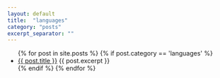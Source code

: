 ```yaml
---
layout: default
title:  "languages"
category: "posts"
excerpt_separator: ""
---
```

<ul>
  {% for post in site.posts %}
   {% if post.category == 'languages' %}
    <li>      
        <a href="{{ post.url }}">{{ post.title }}</a> 
        {{ post.excerpt }}
    </li>
    {% endif %}
  {% endfor %}
</ul>